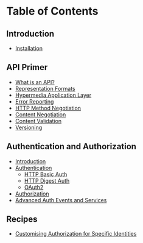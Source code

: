Table of Contents
=================

Introduction
------------

- [Installation](/intro/installation.md)

API Primer
----------

- [What is an API?](/api-primer/what-is-an-api.md)
- [Representation Formats](/api-primer/representation-formats.md)
- [Hypermedia Application Layer](/api-primer/halprimer.md)
- [Error Reporting](/api-primer/error-reporting.md)
- [HTTP Method Negotiation](/api-primer/http-negotiation.md)
- [Content Negotiation](/api-primer/content-negotiation.md)
- [Content Validation](/api-primer/content-validation.md)
- [Versioning](/api-primer/versioning.md)

Authentication and Authorization
--------------------------------

- [Introduction](/auth/intro.md)
- [Authentication](/auth/authentication.md)
    - [HTTP Basic Auth](/auth/authentication-http-basic.md)
    - [HTTP Digest Auth](/auth/authentication-http-digest.md)
    - [OAuth2](/auth/authentication-oauth2.md)
- [Authorization](/auth/authorization.md)
- [Advanced Auth Events and Services](/auth/advanced.md)


Recipes
-------

- [Customising Authorization for Specific Identities](/recipes/how-do-i-customize-authorization-for-a-particular-identity.md)
